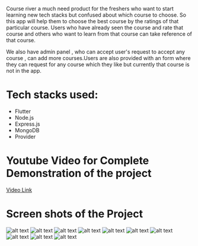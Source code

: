 Course river a much need product for the freshers who want to start learning new tech stacks but confused about which course to choose. So this app will help them to choose the best course by the ratings of that particular course. Users who have already seen the course and rate that course and others who want to learn from that course can take reference of that course.

We also have admin panel , who can accept user's request to accept any course , can add more courses.Users are also provided with an form where they can request for any course which they like but currently that course is not in the app. 
 

# Tech stacks used:
* Flutter
* Node.js
* Express.js
* MongoDB
* Provider

# Youtube Video for Complete Demonstration of the project
<a href="https://www.youtube.com/watch?v=ItlXZoG2WlI" target="_blank">Video Link</a>


# Screen shots of the Project 


![alt text](./frontend/screenshots/a.jpg)
![alt text](./frontend/screenshots/b.jpg)
![alt text](./frontend/screenshots/c.jpg)
![alt text](./frontend/screenshots/d.jpg)
![alt text](./frontend/screenshots/e.jpg)
![alt text](./frontend/screenshots/f.jpg)
![alt text](./frontend/screenshots/g.jpg)
![alt text](./frontend/screenshots/h.jpg)
![alt text](./frontend/screenshots/i.jpg)
![alt text](./frontend/screenshots/j.jpg)



